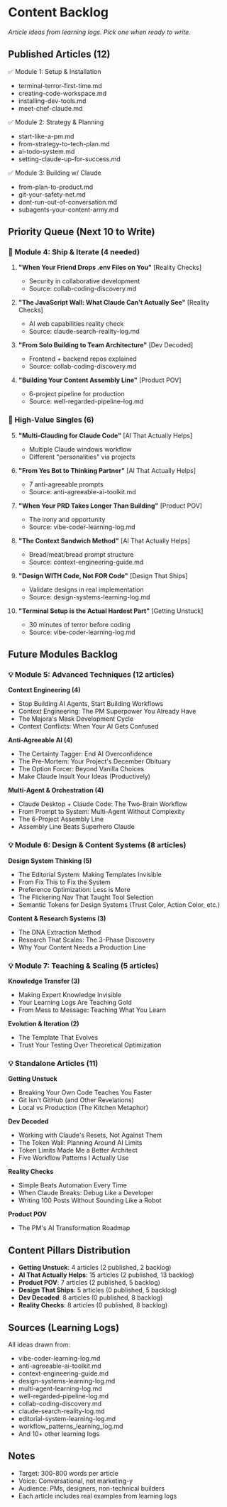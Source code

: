 # Content Backlog

*Article ideas from learning logs. Pick one when ready to write.*

## Published Articles (12)
✅ Module 1: Setup & Installation
- terminal-terror-first-time.md
- creating-code-workspace.md
- installing-dev-tools.md
- meet-chef-claude.md

✅ Module 2: Strategy & Planning
- start-like-a-pm.md
- from-strategy-to-tech-plan.md
- ai-todo-system.md
- setting-claude-up-for-success.md

✅ Module 3: Building w/ Claude
- from-plan-to-product.md
- git-your-safety-net.md
- dont-run-out-of-conversation.md
- subagents-your-content-army.md

## Priority Queue (Next 10 to Write)

### 🎯 Module 4: Ship & Iterate (4 needed)
1. **"When Your Friend Drops .env Files on You"** [Reality Checks]
   - Security in collaborative development
   - Source: collab-coding-discovery.md

2. **"The JavaScript Wall: What Claude Can't Actually See"** [Reality Checks]
   - AI web capabilities reality check
   - Source: claude-search-reality-log.md

3. **"From Solo Building to Team Architecture"** [Dev Decoded]
   - Frontend + backend repos explained
   - Source: collab-coding-discovery.md

4. **"Building Your Content Assembly Line"** [Product POV]
   - 6-project pipeline for production
   - Source: well-regarded-pipeline-log.md

### 🎯 High-Value Singles (6)
5. **"Multi-Clauding for Claude Code"** [AI That Actually Helps]
   - Multiple Claude windows workflow
   - Different "personalities" via projects

6. **"From Yes Bot to Thinking Partner"** [AI That Actually Helps]
   - 7 anti-agreeable prompts
   - Source: anti-agreeable-ai-toolkit.md

7. **"When Your PRD Takes Longer Than Building"** [Product POV]
   - The irony and opportunity
   - Source: vibe-coder-learning-log.md

8. **"The Context Sandwich Method"** [AI That Actually Helps]
   - Bread/meat/bread prompt structure
   - Source: context-engineering-guide.md

9. **"Design WITH Code, Not FOR Code"** [Design That Ships]
   - Validate designs in real implementation
   - Source: design-systems-learning-log.md

10. **"Terminal Setup is the Actual Hardest Part"** [Getting Unstuck]
    - 30 minutes of terror before coding
    - Source: vibe-coder-learning-log.md

## Future Modules Backlog

### 💡 Module 5: Advanced Techniques (12 articles)
**Context Engineering (4)**
- Stop Building AI Agents, Start Building Workflows
- Context Engineering: The PM Superpower You Already Have
- The Majora's Mask Development Cycle
- Context Conflicts: When Your AI Gets Confused

**Anti-Agreeable AI (4)**
- The Certainty Tagger: End AI Overconfidence
- The Pre-Mortem: Your Project's December Obituary
- The Option Forcer: Beyond Vanilla Choices
- Make Claude Insult Your Ideas (Productively)

**Multi-Agent & Orchestration (4)**
- Claude Desktop + Claude Code: The Two-Brain Workflow
- From Prompt to System: Multi-Agent Without Complexity
- The 6-Project Assembly Line
- Assembly Line Beats Superhero Claude

### 💡 Module 6: Design & Content Systems (8 articles)
**Design System Thinking (5)**
- The Editorial System: Making Templates Invisible
- From Fix This to Fix the System
- Preference Optimization: Less is More
- The Flickering Nav That Taught Tool Selection
- Semantic Tokens for Design Systems (Trust Color, Action Color, etc.)

**Content & Research Systems (3)**
- The DNA Extraction Method
- Research That Scales: The 3-Phase Discovery
- Why Your Content Needs a Production Line

### 💡 Module 7: Teaching & Scaling (5 articles)
**Knowledge Transfer (3)**
- Making Expert Knowledge Invisible
- Your Learning Logs Are Teaching Gold
- From Mess to Message: Teaching What You Learn

**Evolution & Iteration (2)**
- The Template That Evolves
- Trust Your Testing Over Theoretical Optimization

### 💡 Standalone Articles (11)
**Getting Unstuck**
- Breaking Your Own Code Teaches You Faster
- Git Isn't GitHub (and Other Revelations)
- Local vs Production (The Kitchen Metaphor)

**Dev Decoded**
- Working with Claude's Resets, Not Against Them
- The Token Wall: Planning Around AI Limits
- Token Limits Made Me a Better Architect
- Five Workflow Patterns I Actually Use

**Reality Checks**
- Simple Beats Automation Every Time
- When Claude Breaks: Debug Like a Developer
- Writing 100 Posts Without Sounding Like a Robot

**Product POV**
- The PM's AI Transformation Roadmap

## Content Pillars Distribution
- **Getting Unstuck**: 4 articles (2 published, 2 backlog)
- **AI That Actually Helps**: 15 articles (2 published, 13 backlog)
- **Product POV**: 7 articles (2 published, 5 backlog)
- **Design That Ships**: 5 articles (0 published, 5 backlog)
- **Dev Decoded**: 8 articles (0 published, 8 backlog)
- **Reality Checks**: 8 articles (0 published, 8 backlog)

## Sources (Learning Logs)
All ideas drawn from:
- vibe-coder-learning-log.md
- anti-agreeable-ai-toolkit.md
- context-engineering-guide.md
- design-systems-learning-log.md
- multi-agent-learning-log.md
- well-regarded-pipeline-log.md
- collab-coding-discovery.md
- claude-search-reality-log.md
- editorial-system-learning-log.md
- workflow_patterns_learning_log.md
- And 10+ other learning logs

## Notes
- Target: 300-800 words per article
- Voice: Conversational, not marketing-y
- Audience: PMs, designers, non-technical builders
- Each article includes real examples from learning logs